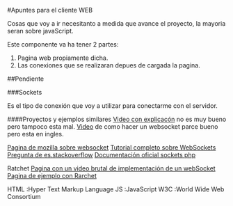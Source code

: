 #Apuntes para el cliente WEB

Cosas que voy a ir necesitanto a medida que avance el proyecto, la mayoria seran sobre javaScript.

Este componente va ha tener 2 partes:
1. Pagina web propiamente dicha.
2. Las conexiones que se realizaran depues de cargada la pagina.


##Pendiente



###Sockets

Es el tipo de conexión que voy a utilizar para conectarme con el servidor.

####Proyectos y ejemplos similares
[Video con explicacón](https://www.youtube.com/watch?v=4lkRacFJ9_I) no es muy bueno pero tampoco esta mal.
[Video](https://www.youtube.com/watch?v=WDowDtfWiGQ) de como hacer un websocket parce bueno pero esta en ingles.

[Pagina de mozilla sobre websocket](https://developer.mozilla.org/es/docs/WebSockets-840092-dup/Writing_WebSocket_client_applications)
[Tutorial completo sobre WebSockets](http://www.w3ii.com/es/websockets/websockets_quick_guide.html)
[Pregunta de es.stackoverflow](http://es.stackoverflow.com/questions/27846/como-se-usan-los-websocket-en-un-archivo-de-html)
[Documentación oficial sockets php](http://php.net/manual/es/book.sockets.php)

Ratchet
[Pagina con un video brutal de implementación de un webSocket](https://codiumx.com/ratchet-websockets-para-php-laravel-u-otros-frameworks/)
[Pagina de ejemplo con Rarchet](http://www.kabytes.com/programacion/websockets-para-php/)

HTML :Hyper Text Markup Language
JS :JavaScript
W3C :World Wide Web Consortium
